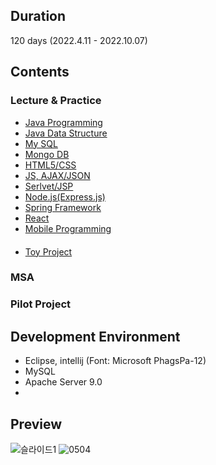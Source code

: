 ## Duration
120 days (2022.4.11 - 2022.10.07)

<!--## Introduction
This is an android application for audience who likes to watch movies in theaters.
1. It shows box office ranking of korea independent and commercial films.
2. It shows theaters around your current location.
3. You can review the movie theater.
4. You can check other people's reviews and manage own reviews.-->

## Contents
### Lecture & Practice
- [Java Programming](https://github.com/Knowsoeun/POSCO_ICT/tree/main/JAVA%20Programming)
- [Java Data Structure](https://github.com/Knowsoeun/POSCO_ICT/tree/main/JAVA%20Data%20Structure)
- [My SQL](https://github.com/Knowsoeun/POSCO_ICT/tree/main/MySQL)
- [Mongo DB](https://github.com/Knowsoeun/POSCO_ICT/tree/main/MogoDB)
- [HTML5/CSS](https://github.com/Knowsoeun/POSCO_ICT/tree/main/HTML5%2C%20CSS)
- [JS, AJAX/JSON](https://github.com/Knowsoeun/POSCO_ICT/tree/main/JavaScript(AZAX%2C%20JSON))
- [Serlvet/JSP](https://github.com/Knowsoeun/POSCO_ICT/tree/main/Serlvet%2C%20JSP)
- [Node.js(Express.js)](https://github.com/Knowsoeun/POSCO_ICT/tree/main/Node.js(Express.js))
- [Spring Framework]()
- [React]()
- [Mobile Programming]()  
　
- [Toy Project](https://github.com/Knowsoeun/POSCO_ICT/tree/main/%EC%8A%A4%ED%84%B0%EB%94%94)

### MSA  
### Pilot Project  

## Development Environment
- Eclipse, intellij (Font: Microsoft PhagsPa-12)
- MySQL
- Apache Server 9.0
- 
## Preview
![슬라이드1](https://user-images.githubusercontent.com/63652571/168503155-0c3979d3-11b6-448b-a38f-283413b2608f.JPG)
![0504](https://user-images.githubusercontent.com/63652571/168500865-2bd0f5a7-b09e-44a4-8eb9-9f144c5e5fa8.jpg)


<!--## Application Version
- minSdkVersion : 15
- targetSdkVersion : 26-->

<!--## APIs
- open API of Korean Film Council (homepage : https://www.kobis.or.kr/kobisopenapi/homepg/main/main.do) <br />
If you want to get box office ranking, sign up to this homepage and get own key. <br />
- open API of NAVER (homepage : https://developers.naver.com/main/) <br />
If you want to get Movie Poster, sign up to this homepage and get own key. <br />
- google map <br />
If you want to get locations of theaters, sign up to google cloud platform and get own key.

## Database table information
database table backup file is in /server/backup.sql <br />
mysql -u [account] -p [database] < backup.sql

## screenshot
<img src="/images/Screenshot_1.png" width="180px" height="320px" title="Login" alt="Login"></img>
<img src="/images/Screenshot_2.png" width="180px" height="320px" title="SignUp" alt="SignUp"></img>
<img src="/images/Screenshot_3.png" width="180px" height="320px" title="CommertialMovie" alt="CommertialMovie"></img>
<img src="/images/Screenshot_4.png" width="180px" height="320px" title="IndependentMovie" alt="IndependentMovie"></img>
<img src="/images/Screenshot_5.png" width="180px" height="320px" title="Theater" alt="Theater"></img>
<img src="/images/Screenshot_6.png" width="180px" height="320px" title="Review" alt="Review"></img>
<img src="/images/Screenshot_7.png" width="180px" height="320px" title="myReview" alt="myReview"></img>

## Final Presentation PPT
<img src="/images/finalPT_1.png" width="360px" height="270px" title="finalPPT" alt="finalPPT"></img>
<img src="/images/finalPT_2.png" width="360px" height="270px" title="finalPPT" alt="finalPPT"></img>
<img src="/images/finalPT_3.png" width="360px" height="270px" title="finalPPT" alt="finalPPT"></img>
<img src="/images/finalPT_4.png" width="360px" height="270px" title="finalPPT" alt="finalPPT"></img>
<img src="/images/finalPT_5.png" width="360px" height="270px" title="finalPPT" alt="finalPPT"></img>

## License
MoveItMovie is released under the MIT License. http://www.opensource.org/licenses/mit-license -->
